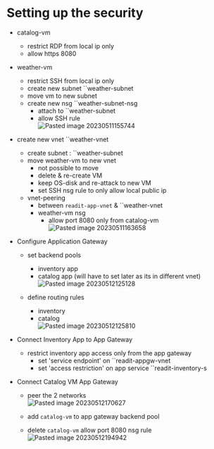 # Setting up the security
- catalog-vm
	- restrict RDP from local ip only
	- allow https 8080
- weather-vm
	- restrict SSH from local ip only
	- create new subnet ``weather-subnet
	- move vm to new subnet
	- create new nsg ``weather-subnet-nsg
		- attach to ``weather-subnet
		- allow SSH rule<br>
	![Pasted image 20230511155744](https://github.com/salman-cissp/Deploy.WebApp.to.Azure/assets/134168108/6d59b067-fadf-4d54-80db-a822ac66a649)


- create new vnet ``weather-vnet
	- create subnet : ``weather-subnet
	- move weather-vm to new vnet
		- not possible to move
		- delete & re-create VM
		- keep OS-disk and re-attack to new VM
		- set SSH nsg rule to only allow local public ip
	- vnet-peering
		- between ``readit-app-vnet`` &  ``weather-vnet
		- weather-vm nsg
			- allow port 8080 only from catalog-vm<br>
		![Pasted image 20230511163658](https://github.com/salman-cissp/Deploy.WebApp.to.Azure/assets/134168108/9d5c15e9-5985-4823-a329-8f42465ca6ce)

		 
 - Configure Application Gateway
	 - set backend pools
		 - inventory app
		 - catalog app (will have to set later as its in different vnet)<br>
		![Pasted image 20230512125128](https://github.com/salman-cissp/Deploy.WebApp.to.Azure/assets/134168108/503ce7df-6ecb-45b8-a227-6d6e4341f267)

	- define routing rules
		- inventory
		- catalog<br>
		![Pasted image 20230512125810](https://github.com/salman-cissp/Deploy.WebApp.to.Azure/assets/134168108/57ccb470-940e-4c99-8dee-b612f89a623e)

- Connect Inventory App to App Gateway
	- restrict inventory app access only from the app gateway
		- set 'service endpoint' on ``readit-appgw-vnet
		- set 'access restriction' on app service ``readit-inventory-s
		
- Connect Catalog VM App Gateway
	- peer the 2 networks<br>
	![Pasted image 20230512170627](https://github.com/salman-cissp/Deploy.WebApp.to.Azure/assets/134168108/fe9573a4-e7e4-4d5f-aca5-ba6d862f0eb7)

	- add ``catalog-vm`` to app gateway backend pool
	- delete ``catalog-vm`` allow port 8080 nsg rule<br>
	![Pasted image 20230512194942](https://github.com/salman-cissp/Deploy.WebApp.to.Azure/assets/134168108/61e47d49-c873-458e-b97e-1ac63a66c003)
